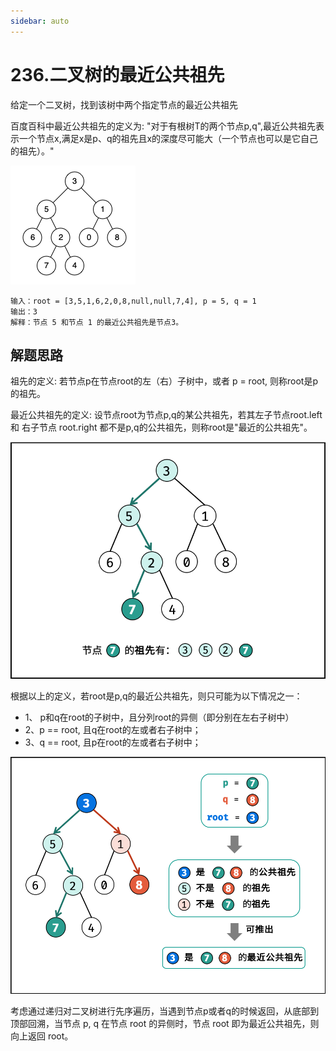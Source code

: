 ```yaml
---
sidebar: auto
---
```


# 236.二叉树的最近公共祖先

给定一个二叉树，找到该树中两个指定节点的最近公共祖先

百度百科中最近公共祖先的定义为: "对于有根树T的两个节点p,q",最近公共祖先表示一个节点x,满足x是p、q的祖先且x的深度尽可能大（一个节点也可以是它自己的祖先）。"

![二叉树](./../../images/leetcode/236/01.png)

```
输入：root = [3,5,1,6,2,0,8,null,null,7,4], p = 5, q = 1
输出：3
解释：节点 5 和节点 1 的最近公共祖先是节点3。
```

## 解题思路
祖先的定义: 若节点p在节点root的左（右）子树中，或者 p = root, 则称root是p的祖先。

最近公共祖先的定义: 设节点root为节点p,q的某公共祖先，若其左子节点root.left 和 右子节点 root.right 都不是p,q的公共祖先，则称root是"最近的公共祖先"。

![二叉树](./../../images/leetcode/236/02.png)

根据以上的定义，若root是p,q的最近公共祖先，则只可能为以下情况之一：
- 1、 p和q在root的子树中，且分列root的异侧（即分别在左右子树中）
- 2、p == root, 且q在root的左或者右子树中；
- 3、q == root, 且p在root的左或者右子树中；

![二叉树](./../../images/leetcode/236/03.png)

考虑通过递归对二叉树进行先序遍历，当遇到节点p或者q的时候返回，从底部到顶部回溯，当节点 p, q 在节点 root 的异侧时，节点 root 即为最近公共祖先，则向上返回 root。





